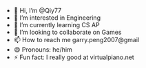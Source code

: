 - 👋 Hi, I’m @Qiy77
- 👀 I’m interested in Engineering
- 🌱 I’m currently learning CS AP
- 💞️ I’m looking to collaborate on Games
- 📫 How to reach me garry.peng2007@gmail
- 😄 Pronouns: he/him
- ⚡ Fun fact: I really good at virtualpiano.net

<!---
Qiy77/Qiy77 is a ✨ special ✨ repository because its `README.md` (this file) appears on your GitHub profile.
You can click the Preview link to take a look at your changes.
--->
